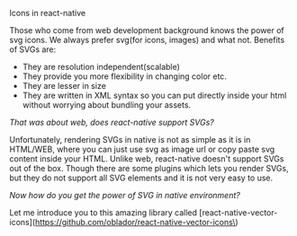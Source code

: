 Icons in react-native

Those who come from web development background knows the power of svg icons. We always prefer svg\(for icons, images\) and what not. Benefits of SVGs are:

* They are resolution independent\(scalable\)
* They provide you more flexibility in changing color etc.
* They are lesser in size
* They are written in XML syntax so you can put directly inside your html without worrying about bundling your assets.

_That was about web, does react-native support SVGs?_

Unfortunately, rendering SVGs in native is not as simple as it is in HTML/WEB, where you can just use svg as image url or copy paste svg content inside your HTML. Unlike web, react-native doesn't support SVGs out of the box. Though there are some plugins which lets you render SVGs, but they do not support all SVG elements and it is not very easy to use.

_Now how do you get the power of SVG in native environment?_

Let me introduce you to this amazing library called \[react-native-vector-icons\]\(https://github.com/oblador/react-native-vector-icons\)

